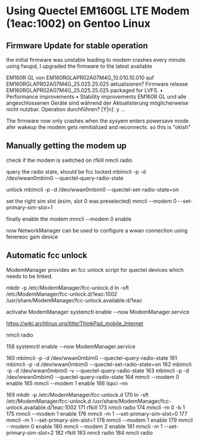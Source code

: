# Using Quectel EM160GL LTE Modem (1eac:1002) on Gentoo Linux

## Firmware Update for stable operation
the initial firmware was unstable leading to modem crashes every minute. using fwupd, I upgraded the firmware to the latest available

EM160R GL von EM160RGLAPR02A07M4G_10.010.10.010 auf
EM160RGLAPR02A07M4G_25.025.25.025 aktualisieren?
Firmware release EM160RGLAPR02A07M4G_25.025.25.025 packaged for LVFS.
• Performance improvements
• Stability improvements
EM160R GL und alle angeschlossenen Geräte sind während der Aktualisterung möglicherweise nicht nutzbar.
Operation durchführen? [Y|n]: y
...

The firmware now only crashes when the sysyem enters powersave mode. afer wakeup the modem gets reinitialized and reconnects. so this is "okish" 


## Manually getting the modem up

check if the modem is switched on
rfkill
nmcli radio

query the radio state, should be fcc locked
mbimcli -p -d /dev/wwan0mbim0 --quectel-query-radio-state

unlock 
mbimcli -p -d /dev/wwan0mbim0 --quectel-set-radio-state=on

set the right sim slot (esim, slot 0 was preselected)
mmcli --modem 0 --set-primary-sim-slot=1

finally enable the modem
mmcli --modem 0 enable

now NetworkManager can be used to configure a wwan connection using fenereoc gsm device

## Automatic fcc unlock
ModemManager provides an fcc unlock script for quectel devices which needs to be linked.

mkdir -p  /etc/ModemManager/fcc-unlock.d
ln -sft /etc/ModemManager/fcc-unlock.d/1eac:1002 /usr/share/ModemManager/fcc-unlock.available.d/1eac

activatw ModemManager
systemctl enable --now ModemManager.service




https://wiki.archlinux.org/title/ThinkPad_mobile_Internet

nmcli radio



  158  systemctl enable --now ModemManager.service 

  160  mbimcli -p -d /dev/wwan0mbim0 --quectel-query-radio-state
  161   mbimcli -p -d /dev/wwan0mbim0 --quectel-set-radio-state=on
  162  mbimcli -p -d /dev/wwan0mbim0 -v --quectel-query-radio-state
  163  mbimcli -p -d /dev/wwan0mbim0 --quectel-query-radio-state
  164  mmcli --modem 0 enable
  165  mmcli --modem 1 enable
  166  lspci -nn

  169  mkdir -p  /etc/ModemManager/fcc-unlock.d 
  170   ln -sft /etc/ModemManager/fcc-unlock.d /usr/share/ModemManager/fcc-unlock.available.d/1eac:1002
  171  rfkill
  173  nmcli radio
  174  mmcli -m 0 -b 1
  175  mmcli --modem 1 enable
  176  mmcli -m 1 --set-primary-sim-slot=0
  177  mmcli -m 1 --set-primary-sim-slot=1
  178  mmcli --modem 1 enable
  179  mmcli --modem 0 enable
  180  mmcli --modem 2 enable
  181  mmcli -m 1 --set-primary-sim-slot=2
  182  rfkill
  183  nmcli radio
  184  nmcli radio
